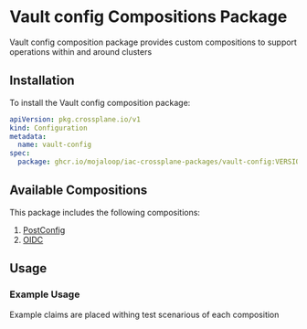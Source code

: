 # Vault config Compositions Package

Vault config composition package provides custom compositions to support operations within and around clusters

## Installation

To install the Vault config composition package:

```yaml
apiVersion: pkg.crossplane.io/v1
kind: Configuration
metadata:
  name: vault-config
spec:
  package: ghcr.io/mojaloop/iac-crossplane-packages/vault-config:VERSION
```

## Available Compositions

This package includes the following compositions:

1. [PostConfig](compositions/post-config/README.md)
2. [OIDC](compositions/oidc/README.md)

## Usage


### Example Usage

Example claims are placed withing test scenarious of each composition
